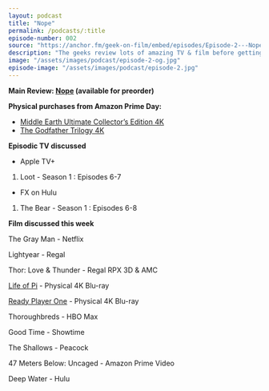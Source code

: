 ```yaml
---
layout: podcast
title: "Nope"
permalink: /podcasts/:title
episode-number: 002
source: "https://anchor.fm/geek-on-film/embed/episodes/Episode-2---Nope-080122-e1lvssi"
description: "The geeks review lots of amazing TV & film before getting into the main review of Nope, Jordan Peele's summer blockbuster."
image: "/assets/images/podcast/episode-2-og.jpg"
episode-image: "/assets/images/podcast/episode-2.jpg"
---
```

<p><strong>Main Review: </strong><a href="https://amzn.to/3JzGaad" target="_blank"><strong>Nope</strong></a><strong> (available for preorder)</strong></p>
<p><strong>Physical purchases from Amazon Prime Day:</strong></p>
<ul>
 <li><a href="https://amzn.to/3P39erZ" target="_blank">Middle Earth Ultimate Collector’s Edition 4K</a></li>
 <li><a href="https://amzn.to/3d9zdAp" target="_blank">The Godfather Trilogy 4K</a>&nbsp;</li>
</ul>
<p><strong>Episodic TV discussed</strong></p>
<ul>
  <li>Apple TV+&nbsp;</li>
</ul>
<ol>
  <li>Loot - Season 1 : Episodes 6-7&nbsp;</li>
</ol>
<ul>
  <li>FX on Hulu</li>
</ul>
<ol>
  <li>The Bear - Season 1 : Episodes 6-8&nbsp;</li>
</ol>
<p><strong>Film discussed this week</strong></p>
<p>The Gray Man - Netflix</p>
<p>Lightyear - Regal</p>
<p>Thor: Love &amp; Thunder - Regal RPX 3D &amp; AMC</p>
<p><a href="https://amzn.to/3zZ3nzj" target="_blank">Life of Pi</a> - Physical 4K Blu-ray</p>
<p><a href="https://amzn.to/3BJIJED" target="_blank">Ready Player One</a> - Physical 4K Blu-ray</p>
<p>Thoroughbreds - HBO Max</p>
<p>Good Time - Showtime</p>
<p>The Shallows - Peacock</p>
<p>47 Meters Below: Uncaged - Amazon Prime Video</p>
<p>Deep Water - Hulu</p>
